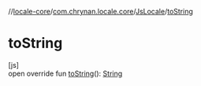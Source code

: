 //[locale-core](../../../index.md)/[com.chrynan.locale.core](../index.md)/[JsLocale](index.md)/[toString](to-string.md)

# toString

[js]\
open override fun [toString](to-string.md)(): [String](https://kotlinlang.org/api/latest/jvm/stdlib/kotlin/-string/index.html)
